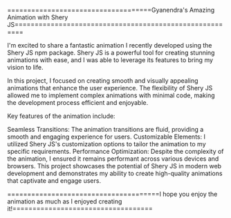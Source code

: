 ====================================Gyanendra's Amazing Animation with Shery JS========================================================


I'm excited to share a fantastic animation I recently developed using the Shery JS npm package. Shery JS is a powerful tool for creating stunning animations with ease, and I was able to leverage its features to bring my vision to life.

In this project, I focused on creating smooth and visually appealing animations that enhance the user experience. The flexibility of Shery JS allowed me to implement complex animations with minimal code, making the development process efficient and enjoyable.

Key features of the animation include:

Seamless Transitions: The animation transitions are fluid, providing a smooth and engaging experience for users.
Customizable Elements: I utilized Shery JS's customization options to tailor the animation to my specific requirements.
Performance Optimization: Despite the complexity of the animation, I ensured it remains performant across various devices and browsers.
This project showcases the potential of Shery JS in modern web development and demonstrates my ability to create high-quality animations that captivate and engage users.

======================================I hope you enjoy the animation as much as I enjoyed creating it!===================================
